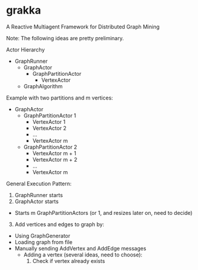 grakka
======

A Reactive Multiagent Framework for Distributed Graph Mining

Note: The following ideas are pretty preliminary.

Actor Hierarchy
* GraphRunner
  * GraphActor
    * GraphPartitionActor
      * VertexActor 
  * GraphAlgorithm

Example with two partitions and m vertices:
* GraphActor
  * GraphPartitionActor 1
    * VertexActor 1
    * VertexActor 2
    * ... 
    * VertexActor m
  * GraphPartitionActor 2
    * VertexActor m + 1
    * VertexActor m + 2
    * ...
    * VertexActor m

General Execution Pattern:

1.  GraphRunner starts
2.  GraphActor starts
  * Starts m GraphPartitionActors (or 1, and resizes later on, need to decide)
3.  Add vertices and edges to graph by:
  * Using GraphGenerator
  * Loading graph from file
  * Manually sending AddVertex and AddEdge messages
    * Adding a vertex (several ideas, need to choose):
      1. Check if vertex already exists
